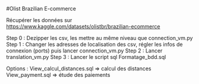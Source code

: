 #Olist Brazilian E-commerce

Récupérer les données sur https://www.kaggle.com/datasets/olistbr/brazilian-ecommerce

Step 0 : Dezipper les csv, les mettre au même niveau que connection_vm.py
Step 1 : Changer les adresses de localisation des csv, régler les infos de connexion (ports) puis lancer connection_vm.py
Step 2 : Lancer translation_vm.py
Step 3 : Lancer le script sql Formatage_bdd.sql

Options :   View_calcul_distances.sql => calcul des distances
            View_payment.sql => étude des paiements